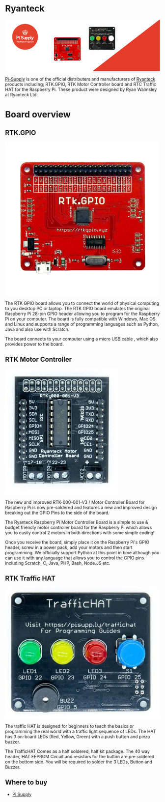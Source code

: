 # Ryanteck

![banner](banner.png)

[Pi-Supply](https://uk.pi-supply.com) is one of the official distributers and manufacturers of [Ryanteck](https://ryanteck.uk) products including; RTK.GPIO, RTK Motor Controller board and RTC Traffic HAT for the Raspberry Pi. These product were designed by Ryan Walmsley at Ryanteck Ltd.

# Board overview

## RTK.GPIO
![Traffichat](RTK.GPIO/img/rtkgpio.png)


The RTK GPIO board allows you to connect the world of physical computing to you desktop PC or laptop. The RTK GPIO board emulates the original Raspberry Pi 28-pin GPIO header allowing you to program for the Raspberry Pi on your computer. The board is fully compatible with Windows, Mac OS and Linux and supports a range of programming languages such as Python, Java and also use with Scratch.

The board connects to your computer using a micro USB cable , which also provides power to the board.

## RTK Motor Controller
![Traffichat](RTK%20Motor%20Controller/img/rtkmcb.jpg)


The new and improved RTK-000-001-V3 / Motor Controller Board for Raspberry Pi is now pre-soldered and features a new and improved design breaking out the GPIO Pins to the side of the board.

The Ryanteck Raspberry Pi Motor Controller Board is a simple to use & budget friendly motor controller board for the Raspberry Pi which allows you to easily control 2 motors in both directions with some simple coding!

Once you receive the board, simply place it on the Raspberry Pi's GPIO header, screw in a power pack, add your motors and then start programming. We officially support Python at this point in time although you can use it with any language that allows you to control the GPIO pins including Scratch, C, Java, PHP, Bash, Node.JS etc.

## RTK Traffic HAT
![Traffichat](RTK%20Traffic%20HAT/img/Traffichat.jpg)



The traffic HAT is designed for beginners to teach the basics or programming the real world with a traffic light sequence of LEDs. The HAT has 3 on-board LEDs (Red, Yellow, Green) with a push button and piezo buzzer.

The TrafficHAT Comes as a half soldered, half kit package. The 40 way header, HAT EEPROM Circuit and resistors for the button are pre soldered on the bottom side. You will be required to solder the 3 LEDs, Button and Buzzer.

## Where to buy

* [Pi Supply](https://uk.pi-supply.com)
